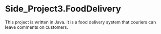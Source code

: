 # Side_Project3.FoodDelivery
This project is written in Java. It is a food delivery system that couriers can leave comments on customers.
